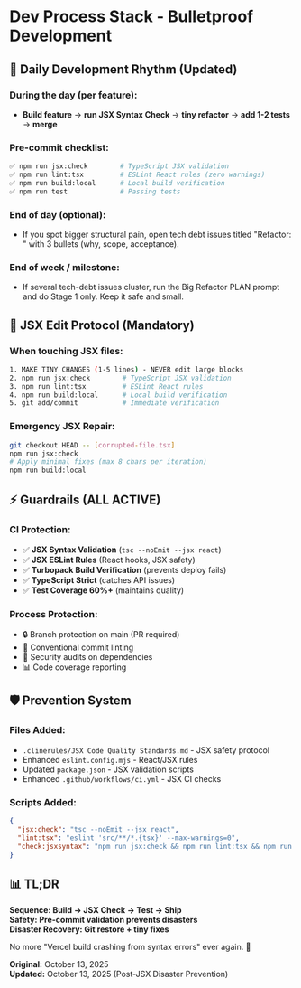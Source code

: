 # Dev Process Stack - Bulletproof Development

## 🔄 Daily Development Rhythm (Updated)

### During the day (per feature):
- **Build feature** → **run JSX Syntax Check** → **tiny refactor** → **add 1-2 tests** → **merge**

### Pre-commit checklist:
```bash
✅ npm run jsx:check        # TypeScript JSX validation
✅ npm run lint:tsx         # ESLint React rules (zero warnings)
✅ npm run build:local      # Local build verification
✅ npm run test             # Passing tests
```

### End of day (optional):
- If you spot bigger structural pain, open tech debt issues titled "Refactor: <module>" with 3 bullets (why, scope, acceptance).

### End of week / milestone:
- If several tech-debt issues cluster, run the Big Refactor PLAN prompt and do Stage 1 only. Keep it safe and small.

## 🚫 JSX Edit Protocol (Mandatory)

### When touching JSX files:
```bash
1. MAKE TINY CHANGES (1-5 lines) - NEVER edit large blocks
2. npm run jsx:check        # TypeScript JSX validation
3. npm run lint:tsx         # ESLint React rules
4. npm run build:local      # Local build verification
5. git add/commit           # Immediate verification
```

### Emergency JSX Repair:
```bash
git checkout HEAD -- [corrupted-file.tsx]
npm run jsx:check
# Apply minimal fixes (max 8 chars per iteration)
npm run build:local
```

## ⚡ **Guardrails (ALL ACTIVE)**

### CI Protection:
- ✅ **JSX Syntax Validation** (`tsc --noEmit --jsx react`)
- ✅ **JSX ESLint Rules** (React hooks, JSX safety)
- ✅ **Turbopack Build Verification** (prevents deploy fails)
- ✅ **TypeScript Strict** (catches API issues)
- ✅ **Test Coverage 60%+** (maintains quality)

### Process Protection:
- 🔒 Branch protection on main (PR required)
- 📝 Conventional commit linting
- 🚦 Security audits on dependencies
- 📊 Code coverage reporting

## 🛡️ Prevention System

### Files Added:
- `.clinerules/JSX Code Quality Standards.md` - JSX safety protocol
- Enhanced `eslint.config.mjs` - React/JSX rules
- Updated `package.json` - JSX validation scripts
- Enhanced `.github/workflows/ci.yml` - JSX CI checks

### Scripts Added:
```json
{
  "jsx:check": "tsc --noEmit --jsx react",
  "lint:tsx": "eslint 'src/**/*.{tsx}' --max-warnings=0",
  "check:jsxsyntax": "npm run jsx:check && npm run lint:tsx && npm run build:local"
}
```

## 📊 TL;DR

**Sequence: Build → JSX Check → Test → Ship**  
**Safety: Pre-commit validation prevents disasters**  
**Disaster Recovery: Git restore + tiny fixes**  

No more "Vercel build crashing from syntax errors" ever again. 🚀

**Original:** October 13, 2025  
**Updated:** October 13, 2025 (Post-JSX Disaster Prevention)
